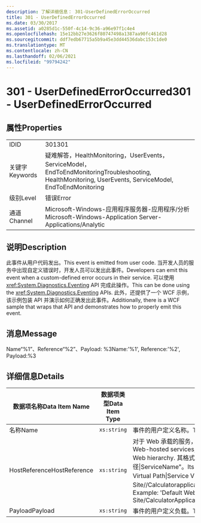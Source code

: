 ```yaml
---
description: 了解详细信息： 301-UserDefinedErrorOccurred
title: 301 - UserDefinedErrorOccurred
ms.date: 03/30/2017
ms.assetid: a0285d1c-550f-4c14-9c36-a96e97f1c4e4
ms.openlocfilehash: 15e12bb27e3626f80747498a1387aa90fc461d28
ms.sourcegitcommit: ddf7edb67715a5b9a45e3dd44536dabc153c1de0
ms.translationtype: MT
ms.contentlocale: zh-CN
ms.lasthandoff: 02/06/2021
ms.locfileid: "99794242"
---
```

# <a name="301---userdefinederroroccurred"></a><span data-ttu-id="190d9-103">301 - UserDefinedErrorOccurred</span><span class="sxs-lookup"><span data-stu-id="190d9-103">301 - UserDefinedErrorOccurred</span></span>

## <a name="properties"></a><span data-ttu-id="190d9-104">属性</span><span class="sxs-lookup"><span data-stu-id="190d9-104">Properties</span></span>  
  
|||  
|-|-|  
|<span data-ttu-id="190d9-105">ID</span><span class="sxs-lookup"><span data-stu-id="190d9-105">ID</span></span>|<span data-ttu-id="190d9-106">301</span><span class="sxs-lookup"><span data-stu-id="190d9-106">301</span></span>|  
|<span data-ttu-id="190d9-107">关键字</span><span class="sxs-lookup"><span data-stu-id="190d9-107">Keywords</span></span>|<span data-ttu-id="190d9-108">疑难解答，HealthMonitoring，UserEvents，ServiceModel，EndToEndMonitoring</span><span class="sxs-lookup"><span data-stu-id="190d9-108">Troubleshooting, HealthMonitoring, UserEvents, ServiceModel, EndToEndMonitoring</span></span>|  
|<span data-ttu-id="190d9-109">级别</span><span class="sxs-lookup"><span data-stu-id="190d9-109">Level</span></span>|<span data-ttu-id="190d9-110">错误</span><span class="sxs-lookup"><span data-stu-id="190d9-110">Error</span></span>|  
|<span data-ttu-id="190d9-111">通道</span><span class="sxs-lookup"><span data-stu-id="190d9-111">Channel</span></span>|<span data-ttu-id="190d9-112">Microsoft-Windows-应用程序服务器-应用程序/分析</span><span class="sxs-lookup"><span data-stu-id="190d9-112">Microsoft-Windows-Application Server-Applications/Analytic</span></span>|  
  
## <a name="description"></a><span data-ttu-id="190d9-113">说明</span><span class="sxs-lookup"><span data-stu-id="190d9-113">Description</span></span>  

 <span data-ttu-id="190d9-114">此事件从用户代码发出。</span><span class="sxs-lookup"><span data-stu-id="190d9-114">This event is emitted from user code.</span></span> <span data-ttu-id="190d9-115">当开发人员的服务中出现自定义错误时，开发人员可以发出此事件。</span><span class="sxs-lookup"><span data-stu-id="190d9-115">Developers can emit this event when a custom-defined error occurs in their service.</span></span> <span data-ttu-id="190d9-116">可以使用 <xref:System.Diagnostics.Eventing> API 完成此操作。</span><span class="sxs-lookup"><span data-stu-id="190d9-116">This can be done using the <xref:System.Diagnostics.Eventing> APIs.</span></span> <span data-ttu-id="190d9-117">此外，还提供了一个 WCF 示例，该示例包装 API 并演示如何正确发出此事件。</span><span class="sxs-lookup"><span data-stu-id="190d9-117">Additionally, there is a WCF sample that wraps that API and demonstrates how to properly emit this event.</span></span>  
  
## <a name="message"></a><span data-ttu-id="190d9-118">消息</span><span class="sxs-lookup"><span data-stu-id="190d9-118">Message</span></span>  

 <span data-ttu-id="190d9-119">Name“%1”、Reference“%2”、Payload: %3</span><span class="sxs-lookup"><span data-stu-id="190d9-119">Name:'%1', Reference:'%2', Payload:%3</span></span>  
  
## <a name="details"></a><span data-ttu-id="190d9-120">详细信息</span><span class="sxs-lookup"><span data-stu-id="190d9-120">Details</span></span>  
  
|<span data-ttu-id="190d9-121">数据项名称</span><span class="sxs-lookup"><span data-stu-id="190d9-121">Data Item Name</span></span>|<span data-ttu-id="190d9-122">数据项类型</span><span class="sxs-lookup"><span data-stu-id="190d9-122">Data Item Type</span></span>|<span data-ttu-id="190d9-123">说明</span><span class="sxs-lookup"><span data-stu-id="190d9-123">Description</span></span>|  
|--------------------|--------------------|-----------------|  
|<span data-ttu-id="190d9-124">名称</span><span class="sxs-lookup"><span data-stu-id="190d9-124">Name</span></span>|`xs:string`|<span data-ttu-id="190d9-125">事件的用户定义名称。</span><span class="sxs-lookup"><span data-stu-id="190d9-125">The user-defined name of the event.</span></span>|  
|<span data-ttu-id="190d9-126">HostReference</span><span class="sxs-lookup"><span data-stu-id="190d9-126">HostReference</span></span>|`xs:string`|<span data-ttu-id="190d9-127">对于 Web 承载的服务，此字段唯一标识 Web 层次结构中的服务。</span><span class="sxs-lookup"><span data-stu-id="190d9-127">For Web-hosted services, this field uniquely identifies the service in the Web hierarchy.</span></span> <span data-ttu-id="190d9-128">其格式定义为 "网站名称应用程序虚拟路径&#124;服务虚拟路径&#124;ServiceName"。</span><span class="sxs-lookup"><span data-stu-id="190d9-128">Its format is defined as 'Web Site Name Application Virtual Path&#124;Service Virtual Path&#124;ServiceName'.</span></span> <span data-ttu-id="190d9-129">示例： "Default Web Site//Calculatorapplication&#124;/CalculatorService.svc&#124;CalculatorService"。</span><span class="sxs-lookup"><span data-stu-id="190d9-129">Example: 'Default Web Site/CalculatorApplication&#124;/CalculatorService.svc&#124;CalculatorService'.</span></span>|  
|<span data-ttu-id="190d9-130">Payload</span><span class="sxs-lookup"><span data-stu-id="190d9-130">Payload</span></span>|`xs:string`|<span data-ttu-id="190d9-131">事件的用户定义负载。</span><span class="sxs-lookup"><span data-stu-id="190d9-131">The user-defined payload of the event.</span></span>|
